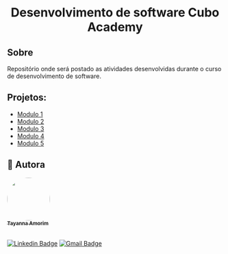 <h1 align="center">
   <p>Desenvolvimento de software Cubo Academy</p>
</h1>

## Sobre

Repositório onde será postado as atividades desenvolvidas durante o curso de desenvolvimento de software.

## Projetos:

- [Modulo 1](./Modulo1-logica-programacao/)
- [Modulo 2](./Modulo2-HTML-CSS/)
- [Modulo 3](./Modulo3-Dom/)
- [Modulo 4](./modulo4-React-Back/)
- [Modulo 5](./Modulo5-ReactII-BancoDeDados/)

## 🦸 Autora

<a href="https://www.linkedin.com/in/tayanna-amorim-98161623b/">
 <img style="border-radius: 50%;" src="https://avatars.githubusercontent.com/u/105131804?v=4" width="100px;" alt=""/>
 <br />
 <sub><b>Tayanna Amorim</b></sub></a> <a href="https://www.linkedin.com/in/tayanna-amorim-98161623b/" title="tayanna"></a>
 <br />

<br />

[![Linkedin Badge](https://img.shields.io/badge/-Tayanna-blue?style=flat-square&logo=Linkedin&logoColor=white&link=https://www.linkedin.com/in/tgmarinho/)](https://www.linkedin.com/in/tayanna-amorim-98161623b/)
[![Gmail Badge](https://img.shields.io/badge/-amorim.tayanna@gmail.com-c14438?style=flat-square&logo=Gmail&logoColor=white&link=mailto:amorim.tayanna@gmail.com)](mailto:amorim.tayanna@gmail.com)
